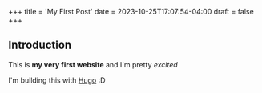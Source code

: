 +++
title = 'My First Post'
date = 2023-10-25T17:07:54-04:00
draft = false
+++

## Introduction

This is **my very first website** and I'm pretty *excited*

I'm building this with [Hugo](https://gohugo.io) :D